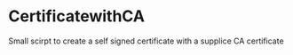 # CertificatewithCA
Small scirpt to create a self signed certificate with a supplice CA certificate
